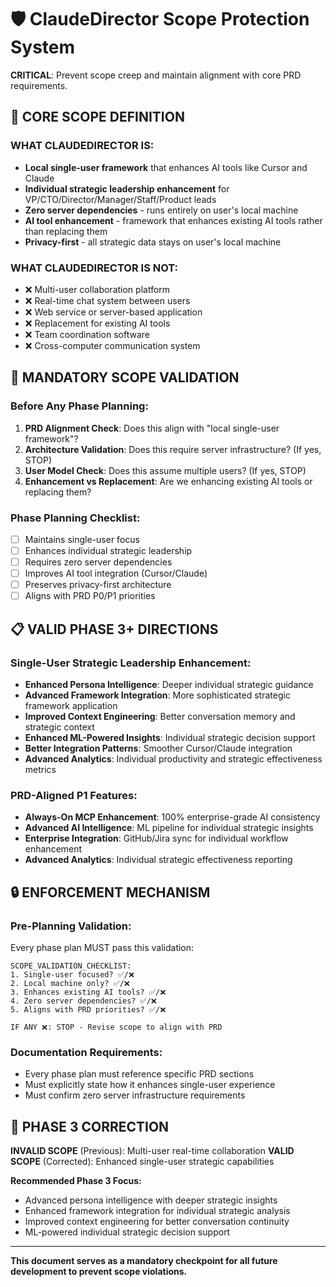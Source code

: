 # 🛡️ ClaudeDirector Scope Protection System

**CRITICAL**: Prevent scope creep and maintain alignment with core PRD requirements.

## 🎯 CORE SCOPE DEFINITION

### **WHAT CLAUDEDIRECTOR IS:**
- **Local single-user framework** that enhances AI tools like Cursor and Claude
- **Individual strategic leadership enhancement** for VP/CTO/Director/Manager/Staff/Product leads
- **Zero server dependencies** - runs entirely on user's local machine
- **AI tool enhancement** - framework that enhances existing AI tools rather than replacing them
- **Privacy-first** - all strategic data stays on user's local machine

### **WHAT CLAUDEDIRECTOR IS NOT:**
- ❌ Multi-user collaboration platform
- ❌ Real-time chat system between users
- ❌ Web service or server-based application
- ❌ Replacement for existing AI tools
- ❌ Team coordination software
- ❌ Cross-computer communication system

## 🚨 MANDATORY SCOPE VALIDATION

### **Before Any Phase Planning:**
1. **PRD Alignment Check**: Does this align with "local single-user framework"?
2. **Architecture Validation**: Does this require server infrastructure? (If yes, STOP)
3. **User Model Check**: Does this assume multiple users? (If yes, STOP)
4. **Enhancement vs Replacement**: Are we enhancing existing AI tools or replacing them?

### **Phase Planning Checklist:**
- [ ] Maintains single-user focus
- [ ] Enhances individual strategic leadership
- [ ] Requires zero server dependencies
- [ ] Improves AI tool integration (Cursor/Claude)
- [ ] Preserves privacy-first architecture
- [ ] Aligns with PRD P0/P1 priorities

## 📋 VALID PHASE 3+ DIRECTIONS

### **Single-User Strategic Leadership Enhancement:**
- **Enhanced Persona Intelligence**: Deeper individual strategic guidance
- **Advanced Framework Integration**: More sophisticated strategic framework application
- **Improved Context Engineering**: Better conversation memory and strategic context
- **Enhanced ML-Powered Insights**: Individual strategic decision support
- **Better Integration Patterns**: Smoother Cursor/Claude integration
- **Advanced Analytics**: Individual productivity and strategic effectiveness metrics

### **PRD-Aligned P1 Features:**
- **Always-On MCP Enhancement**: 100% enterprise-grade AI consistency
- **Advanced AI Intelligence**: ML pipeline for individual strategic insights
- **Enterprise Integration**: GitHub/Jira sync for individual workflow enhancement
- **Advanced Analytics**: Individual strategic effectiveness reporting

## 🔒 ENFORCEMENT MECHANISM

### **Pre-Planning Validation:**
Every phase plan MUST pass this validation:
```
SCOPE_VALIDATION_CHECKLIST:
1. Single-user focused? ✅/❌
2. Local machine only? ✅/❌
3. Enhances existing AI tools? ✅/❌
4. Zero server dependencies? ✅/❌
5. Aligns with PRD priorities? ✅/❌

IF ANY ❌: STOP - Revise scope to align with PRD
```

### **Documentation Requirements:**
- Every phase plan must reference specific PRD sections
- Must explicitly state how it enhances single-user experience
- Must confirm zero server infrastructure requirements

## 🎯 PHASE 3 CORRECTION

**INVALID SCOPE** (Previous): Multi-user real-time collaboration
**VALID SCOPE** (Corrected): Enhanced single-user strategic capabilities

**Recommended Phase 3 Focus:**
- Advanced persona intelligence with deeper strategic insights
- Enhanced framework integration for individual strategic analysis
- Improved context engineering for better conversation continuity
- ML-powered individual strategic decision support

---

**This document serves as a mandatory checkpoint for all future development to prevent scope violations.**
